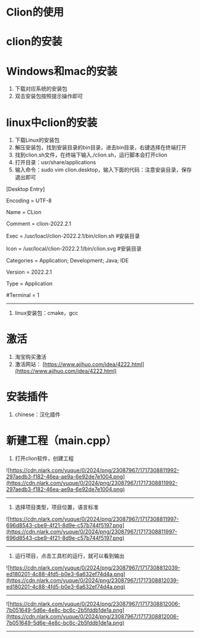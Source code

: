 # Clion的使用

# clion的安装

# Windows和mac的安装

1. 下载对应系统的安装包
2. 双击安装包按照提示操作即可

# linux中clion的安装

1. 下载Linux的安装包
2. 解压安装包，找到安装目录的bin目录，进去bin目录，右键选择在终端打开
3. 找到clion.sh文件，在终端下输入./clion.sh，运行脚本会打开clion
4. 打开目录：usr/share/applications
5. 输入命令：sudo vim clion.desktop，输入下面的代码：注意安装目录，保存退出即可

[Desktop Entry]

Encoding = UTF-8

Name = CLion

Comment = clion-2022.2.1

Exec = /usr/loacl/clion-2022.2.1/bin/clion.sh #安装目录

Icon = /usr/local/clion-2022.2.1/bin/clion.svg #安装目录

Categories = Application; Development; Java; IDE

Version = 2022.2.1

Type = Application

#Terminal = 1

---

1. linux安装包：cmake，gcc

# 激活

1. 淘宝购买激活
2. 激活网站： [https://www.ajihuo.com/idea/4222.html](https://www.ajihuo.com/idea/4222.html)

# 安装插件

1. chinese：汉化插件

# 新建工程（main.cpp）

1. 打开clion软件，创建工程

![https://cdn.nlark.com/yuque/0/2024/png/23087967/1717308811992-297aedb3-f182-46ea-ae9a-6e92de7e1004.png](https://cdn.nlark.com/yuque/0/2024/png/23087967/1717308811992-297aedb3-f182-46ea-ae9a-6e92de7e1004.png)

---

1. 选择项目类型，项目位置，语言标准

![https://cdn.nlark.com/yuque/0/2024/png/23087967/1717308811997-696d8543-cbe9-4f21-8d9e-c57b744f5197.png](https://cdn.nlark.com/yuque/0/2024/png/23087967/1717308811997-696d8543-cbe9-4f21-8d9e-c57b744f5197.png)

---

1. 运行项目，点击工具栏的运行，就可以看到输出

![https://cdn.nlark.com/yuque/0/2024/png/23087967/1717308812039-ed180201-4c88-4fd5-b0e3-6a632ef74d4a.png](https://cdn.nlark.com/yuque/0/2024/png/23087967/1717308812039-ed180201-4c88-4fd5-b0e3-6a632ef74d4a.png)

---

![https://cdn.nlark.com/yuque/0/2024/png/23087967/1717308812006-7b051649-5d6e-4e8c-bc6c-2b5fddb1de1a.png](https://cdn.nlark.com/yuque/0/2024/png/23087967/1717308812006-7b051649-5d6e-4e8c-bc6c-2b5fddb1de1a.png)

---